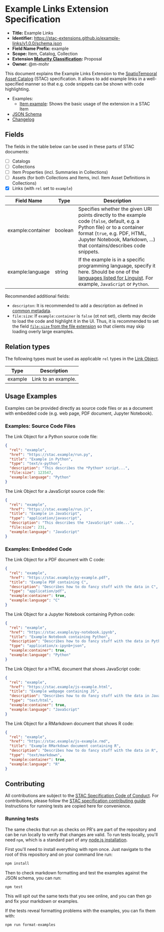 # Example Links Extension Specification

- **Title:** Example Links
- **Identifier:** <https://stac-extensions.github.io/example-links/v1.0.0/schema.json>
- **Field Name Prefix:** example
- **Scope:** Item, Catalog, Collection
- **Extension [Maturity Classification](https://github.com/radiantearth/stac-spec/tree/master/extensions/README.md#extension-maturity):** Proposal
- **Owner**: @m-mohr

This document explains the Example Links Extension to the
[SpatioTemporal Asset Catalog](https://github.com/radiantearth/stac-spec) (STAC) specification.
It allows to add example links in a well-specified manner so that e.g. code snippets can be shown with code highlighting.

- Examples:
  - [Item example](examples/item.json): Shows the basic usage of the extension in a STAC Item
- [JSON Schema](json-schema/schema.json)
- [Changelog](./CHANGELOG.md)

## Fields

The fields in the table below can be used in these parts of STAC documents:
- [ ] Catalogs
- [ ] Collections
- [ ] Item Properties (incl. Summaries in Collections)
- [ ] Assets (for both Collections and Items, incl. Item Asset Definitions in Collections)
- [x] Links (with `rel` set to `example`)

| Field Name        | Type    | Description |
| ----------------- | ------- | ----------- |
| example:container | boolean | Specifies whether the given URI points directly to the example code (`false`, default, e.g. a Python file) or to a container format (`true`, e.g. PDF, HTML, Jupyter Notebook, Markdown, ...) that contains/describes code snippets. |
| example:language  | string  | If the example is in a specific programming language, specify it here. Should be one of the [languages listed for Linguist](https://github.com/github-linguist/linguist/blob/master/lib/linguist/languages.yml). For example, `JavaScript` or `Python`. |

Recommended additional fields:
- `descripton`: It is recommended to add a description as defined in
  [common metadata](https://github.com/radiantearth/stac-spec/blob/master/item-spec/common-metadata.md#basics).
- `file:size`: If `example:container` is `false` (ot not set), clients may decide to load the code and highlight it in the UI.
  Thus, it is recommended to set the field [`file:size` from the file extension](https://github.com/stac-extensions/file/blob/main/README.md)
  so that clients may skip loading overly large examples.

## Relation types

The following types must be used as applicable `rel` types in the
[Link Object](https://github.com/radiantearth/stac-spec/tree/master/item-spec/item-spec.md#link-object).

| Type    | Description |
| ------- | ----------- |
| example | Link to an example. |

## Usage Examples

Examples can be provided directly as source code files or as a document with embedded code (e.g. web page, PDF document, Jupyter Notebook).

### Examples: Source Code Files

The Link Object for a Python source code file:
```json
{
  "rel": "example",
  "href": "https://stac.example/run.py",
  "title": "Example in Python",
  "type": "text/x-python",
  "description": "This describes the *Python* script...",
  "file:size": 123547,
  "example:language": "Python"
}
```

The Link Object for a JavaScript source code file:
```json
{
  "rel": "example",
  "href": "https://stac.example/run.js",
  "title": "Example in JavaScript",
  "type": "application/javascript",
  "description": "This describes the *JavaScript* code...",
  "file:size": 231,
  "example:language": "JavaScript"
}
```

### Examples: Embedded Code

The Link Object for a PDF document with C code:
```json
{
  "rel": "example",
  "href": "https://stac.example/py-example.pdf",
  "title": "Example PDF containing C",
  "description": "Describes how to do fancy stuff with the data in C",
  "type": "application/pdf",
  "example:container": true,
  "example:language": "C"
}
```

The Link Object for a Jupyter Notebook containing Python code:
```json
{
  "rel": "example",
  "href": "https://stac.example/py-notebook.ipynb",
  "title": "Example Notebook containing Python",
  "description": "Describes how to do fancy stuff with the data in Python",
  "type": "application/x-ipynb+json",
  "example:container": true,
  "example:language": "Python"
}
```

The Link Object for a HTML document that shows JavaScript code:
```json
{
  "rel": "example",
  "href": "https://stac.example/js-example.html",
  "title": "Example webpage containing JS",
  "description": "Describes how to do fancy stuff with the data in JavaScript",
  "type": "text/html",
  "example:container": true,
  "example:language": "JavaScript"
}
```

The Link Object for a RMarkdown document that shows R code:
```json
{
  "rel": "example",
  "href": "https://stac.example/js-example.rmd",
  "title": "Example RMarkdown document containing R",
  "description": "Describes how to do fancy stuff with the data in R",
  "type": "text/markdown",
  "example:container": true,
  "example:language": "R"
}
```

## Contributing

All contributions are subject to the
[STAC Specification Code of Conduct](https://github.com/radiantearth/stac-spec/blob/master/CODE_OF_CONDUCT.md).
For contributions, please follow the
[STAC specification contributing guide](https://github.com/radiantearth/stac-spec/blob/master/CONTRIBUTING.md) Instructions
for running tests are copied here for convenience.

### Running tests

The same checks that run as checks on PR's are part of the repository and can be run locally to verify that changes are valid. 
To run tests locally, you'll need `npm`, which is a standard part of any [node.js installation](https://nodejs.org/en/download/).

First you'll need to install everything with npm once. Just navigate to the root of this repository and on 
your command line run:
```bash
npm install
```

Then to check markdown formatting and test the examples against the JSON schema, you can run:
```bash
npm test
```

This will spit out the same texts that you see online, and you can then go and fix your markdown or examples.

If the tests reveal formatting problems with the examples, you can fix them with:
```bash
npm run format-examples
```
